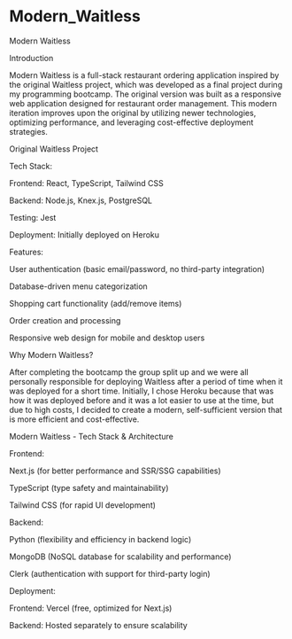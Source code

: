 # Modern_Waitless
Modern Waitless

Introduction

Modern Waitless is a full-stack restaurant ordering application inspired by the original Waitless project, which was developed as a final project during my programming bootcamp. The original version was built as a responsive web application designed for restaurant order management. This modern iteration improves upon the original by utilizing newer technologies, optimizing performance, and leveraging cost-effective deployment strategies.

Original Waitless Project

Tech Stack:

Frontend: React, TypeScript, Tailwind CSS

Backend: Node.js, Knex.js, PostgreSQL

Testing: Jest

Deployment: Initially deployed on Heroku

Features:

User authentication (basic email/password, no third-party integration)

Database-driven menu categorization

Shopping cart functionality (add/remove items)

Order creation and processing

Responsive web design for mobile and desktop users

Why Modern Waitless?

After completing the bootcamp the group split up and we were all personally responsible for deploying Waitless after a period of time when it was deployed for a short time. Initially, I chose Heroku because that was how it was deployed before and it was a lot easier to use at the time, but due to high costs, I decided to create a modern, self-sufficient version that is more efficient and cost-effective.

Modern Waitless - Tech Stack & Architecture

Frontend:

Next.js (for better performance and SSR/SSG capabilities)

TypeScript (type safety and maintainability)

Tailwind CSS (for rapid UI development)

Backend:

Python (flexibility and efficiency in backend logic)

MongoDB (NoSQL database for scalability and performance)

Clerk (authentication with support for third-party login)

Deployment:

Frontend: Vercel (free, optimized for Next.js)

Backend: Hosted separately to ensure scalability
